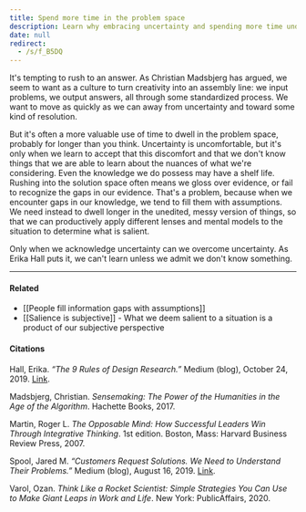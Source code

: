 ```yaml
---
title: Spend more time in the problem space
description: Learn why embracing uncertainty and spending more time understanding problems leads to better solutions by avoiding assumptions and applying thoughtful analysis in decision-making.
date: null
redirect:
  - /s/f_B5DQ
---
```


It's tempting to rush to an answer. As Christian Madsbjerg has argued, we seem to want as a culture to turn creativity into an assembly line: we input problems, we output answers, all through some standardized process. We want to move as quickly as we can away from uncertainty and toward some kind of resolution.

But it's often a more valuable use of time to dwell in the problem space, probably for longer than you think. Uncertainty is uncomfortable, but it's only when we learn to accept that this discomfort and that we don't know things that we are able to learn about the nuances of what we're considering. Even the knowledge we do possess may have a shelf life. Rushing into the solution space often means we gloss over evidence, or fail to recognize the gaps in our evidence. That's a problem, because when we encounter gaps in our knowledge, we tend to fill them with assumptions. We need instead to dwell longer in the unedited, messy version of things, so that we can productively apply different lenses and mental models to the situation to determine what is salient.

Only when we acknowledge uncertainty can we overcome uncertainty. As Erika Hall puts it, we can't learn unless we admit we don't know something.

---

#### Related

- [[People fill information gaps with assumptions]]
- [[Salience is subjective]] - What we deem salient to a situation is a product of our subjective perspective

#### Citations

Hall, Erika. _“The 9 Rules of Design Research.”_ Medium (blog), October 24, 2019. [Link](https://medium.com/mule-design/the-9-rules-of-design-research-1a273fdd1d3b).

Madsbjerg, Christian. _Sensemaking: The Power of the Humanities in the Age of the Algorithm_. Hachette Books, 2017.

Martin, Roger L. _The Opposable Mind: How Successful Leaders Win Through Integrative Thinking_. 1st edition. Boston, Mass: Harvard Business Review Press, 2007.

Spool, Jared M. _“Customers Request Solutions. We Need to Understand Their Problems.”_ Medium (blog), August 16, 2019. [Link](https://medium.com/@jmspool/customers-request-solutions-we-need-to-understand-their-problems-41db3b5c6d4d).

Varol, Ozan. _Think Like a Rocket Scientist: Simple Strategies You Can Use to Make Giant Leaps in Work and Life_. New York: PublicAffairs, 2020.
